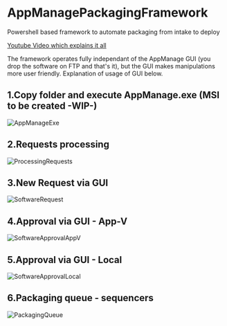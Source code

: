 # AppManagePackagingFramework
Powershell based framework to automate packaging from intake to deploy

[Youtube Video which explains it all](https://youtu.be/EpGtVk1JO1s)

The framework operates fully independant of the AppManage GUI (you drop the software on FTP and that's it), but the GUI makes manipulations more user friendly.
Explanation of usage of GUI below.

1.Copy folder and execute AppManage.exe (MSI to be created -WIP-)
---------------------------------------
![AppManageExe](https://user-images.githubusercontent.com/43472567/173605059-66ca7e22-a629-47e3-ab3e-47f9aed724a4.png)

2.Requests processing
---------------------------------------
![ProcessingRequests](https://user-images.githubusercontent.com/43472567/173606010-cbbc8f63-79dd-4afd-a35b-91a9be71a3fb.png)


3.New Request via GUI
---------------------------------------
![SoftwareRequest](https://user-images.githubusercontent.com/43472567/173606712-79c1ac6b-4ba7-46a1-b98a-bf330fc40646.png)

4.Approval via GUI - App-V
---------------------------------------
![SoftwareApprovalAppV](https://user-images.githubusercontent.com/43472567/173607525-dfa4dc50-be3c-4f5b-a34e-8bef4eaa0b9f.png)


5.Approval via GUI - Local
---------------------------------------
![SoftwareApprovalLocal](https://user-images.githubusercontent.com/43472567/173609235-50a31827-88b0-4d8c-9995-d4eea7085f89.png)

6.Packaging queue - sequencers
---------------------------------------
![PackagingQueue](https://user-images.githubusercontent.com/43472567/173609044-edc19ad8-445f-4073-8329-20785ab1cc1e.png)

